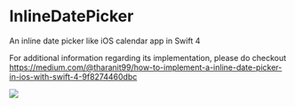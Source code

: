 # InlineDatePicker
An inline date picker like iOS calendar app in Swift 4

For additional information regarding its implementation, please do checkout https://medium.com/@tharanit99/how-to-implement-a-inline-date-picker-in-ios-with-swift-4-9f8274460dbc

![](https://media.giphy.com/media/4T9jDLFoCgghse7HD0/giphy.gif)
